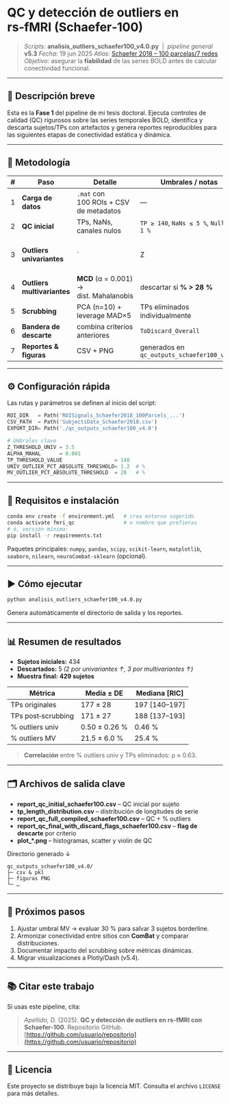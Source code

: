 # QC y detección de outliers en rs‑fMRI (Schaefer‑100)

> *Scripts:* **analisis\_outliers\_schaefer100\_v4.0.py**  |  *pipeline general* **v5.3**
> *Fecha:* 19 jun 2025
> *Atlas:* [Schaefer 2018 – 100 parcelas/7 redes](https://github.com/ThomasYeoLab/CBIG/tree/master/stable_projects/brain_parcellation/Schaefer2018_LocalGlobal)
> *Objetivo:* asegurar la **fiabilidad** de las series BOLD antes de calcular conectividad funcional.

---

## 📌 Descripción breve

Esta es la **Fase 1** del pipeline de mi tesis doctoral.  Ejecuta controles de calidad (QC) rigurosos sobre las series temporales BOLD, identifica y descarta sujetos/TPs con artefactos y genera reportes reproducibles para las siguientes etapas de conectividad estática y dinámica.

---

## 🔗 Metodología

| # | Paso                        | Detalle                                 | Umbrales / notas                            |                 |                                   |
| - | --------------------------- | --------------------------------------- | ------------------------------------------- | --------------- | --------------------------------- |
| 1 | **Carga de datos**          | `.mat` con 100 ROIs + CSV de metadatos  | —                                           |                 |                                   |
| 2 | **QC inicial**              | TPs, NaNs, canales nulos                | `TP ≥ 140`, `NaNs ≤ 5 %`, `Null ≤ 1 %`      |                 |                                   |
| 3 | **Outliers univariantes**   | \`                                      | Z                                           | > 3.5\` por ROI | descartar sujeto si **% > 1.2 %** |
| 4 | **Outliers multivariantes** | **MCD** (α = 0.001) → dist. Mahalanobis | descartar si **% > 28 %**                   |                 |                                   |
| 5 | **Scrubbing**               | PCA (n=10) + leverage MAD×5             | TPs eliminados individualmente              |                 |                                   |
| 6 | **Bandera de descarte**     | combina criterios anteriores            | `ToDiscard_Overall`                         |                 |                                   |
| 7 | **Reportes & figuras**      | CSV + PNG                               | generados en `qc_outputs_schaefer100_v4.0/` |                 |                                   |

---

## ⚙️ Configuración rápida

Las rutas y parámetros se definen al inicio del script:

```python
ROI_DIR   = Path('ROISignals_Schaefer2018_100Parcels_...')
CSV_PATH  = Path('SubjectsData_Schaefer2018.csv')
EXPORT_DIR= Path('./qc_outputs_schaefer100_v4.0')

# Umbrales clave
Z_THRESHOLD_UNIV = 3.5
ALPHA_MAHAL      = 0.001
TP_THRESHOLD_VALUE                 = 140
UNIV_OUTLIER_PCT_ABSOLUTE_THRESHOLD= 1.2  # %
MV_OUTLIER_PCT_ABSOLUTE_THRESHOLD  = 28   # %
```

---

## 💾 Requisitos e instalación

```bash
conda env create -f environment.yml   # crea entorno sugerido
conda activate fmri_qc                # o nombre que prefieras
# ó, versión mínima:
pip install -r requirements.txt
```

Paquetes principales: `numpy`, `pandas`, `scipy`, `scikit-learn`, `matplotlib`, `seaborn`, `nilearn`, `neuroCombat‑sklearn` (opcional).

---

## ▶️ Cómo ejecutar

```bash
python analisis_outliers_schaefer100_v4.0.py
```

Genera automáticamente el directorio de salida y los reportes.

---

## 📊 Resumen de resultados

* **Sujetos iniciales:** 434
* **Descartados:** 5 *(2 por univariantes ↑, 3 por multivariantes ↑)*
* **Muestra final:** **429 sujetos**

| Métrica            | Media ± DE    | Mediana \[RIC] |
| ------------------ | ------------- | -------------- |
| TPs originales     | 177 ± 28      | 197 \[140–197] |
| TPs post‑scrubbing | 171 ± 27      | 188 \[137–193] |
| % outliers univ    | 0.50 ± 0.26 % | 0.46 %         |
| % outliers MV      | 21.5 ± 6.0 %  | 25.4 %         |

> **Correlación** entre % outliers univ y TPs eliminados: ρ ≈ 0.63.

---

## 🗂️ Archivos de salida clave

* **report\_qc\_initial\_schaefer100.csv** – QC inicial por sujeto
* **tp\_length\_distribution.csv** – distribución de longitudes de serie
* **report\_qc\_full\_compiled\_schaefer100.csv** – QC + % outliers
* **report\_qc\_final\_with\_discard\_flags\_schaefer100.csv** – **flag de descarte** por criterio
* **plot\_\*.png** – histogramas, scatter y violin de QC

Directorio generado ↓

```text
qc_outputs_schaefer100_v4.0/
├─ csv & pkl
├─ figuras PNG
└─ …
```

---

## 🚀 Próximos pasos

1. Ajustar umbral MV → evaluar 30 % para salvar 3 sujetos borderline.
2. Armonizar conectividad entre sitios con **ComBat** y comparar distribuciones.
3. Documentar impacto del scrubbing sobre métricas dinámicas.
4. Migrar visualizaciones a Plotly/Dash (v5.4).

---

## 📚 Citar este trabajo

Si usas este pipeline, cita:

> *Apellido, D.* (2025). **QC y detección de outliers en rs‑fMRI con Schaefer‑100**. Repositorio GitHub. [https://github.com/usuario/repositorio](https://github.com/usuario/repositorio)

---

## 📝 Licencia

Este proyecto se distribuye bajo la licencia MIT. Consulta el archivo `LICENSE` para más detalles.
